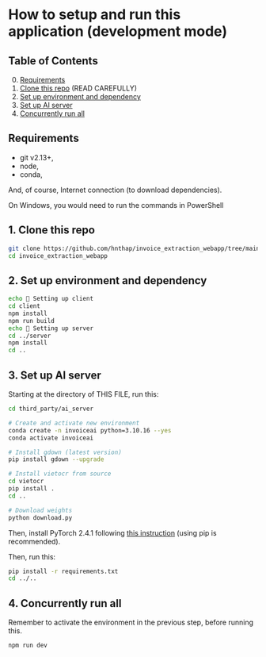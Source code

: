 # How to setup and run this application (development mode)

## Table of Contents

0. [Requirements](#requirements)
1. [Clone this repo](#1-clone-this-repo) (READ CAREFULLY)
2. [Set up environment and dependency](#2-set-up-environment-and-dependency)
3. [Set up AI server](#3-set-up-ai-server)
4. [Concurrently run all](#4-concurrently-run-all)

## Requirements

* git v2.13+,
* node,
* conda,

And, of course, Internet connection (to download dependencies).

On Windows, you would need to run the commands in PowerShell

## 1. Clone this repo

```bash
git clone https://github.com/hnthap/invoice_extraction_webapp/tree/main --recurse-submodules --depth 1 --branch main
cd invoice_extraction_webapp
```

## 2. Set up environment and dependency

```bash
echo 🌱 Setting up client
cd client
npm install
npm run build
echo 🌱 Setting up server
cd ../server
npm install
cd ..
```

## 3. Set up AI server

Starting at the directory of THIS FILE, run this:

```bash
cd third_party/ai_server

# Create and activate new environment
conda create -n invoiceai python=3.10.16 --yes
conda activate invoiceai

# Install gdown (latest version)
pip install gdown --upgrade

# Install vietocr from source
cd vietocr
pip install .
cd ..

# Download weights
python download.py
```

Then, install PyTorch 2.4.1 following [this instruction](https://pytorch.org/get-started/previous-versions/#v241) (using pip is recommended).

Then, run this:

```bash
pip install -r requirements.txt
cd ../..
```

## 4. Concurrently run all

Remember to activate the environment in the previous step, before running this.

```bash
npm run dev
```
